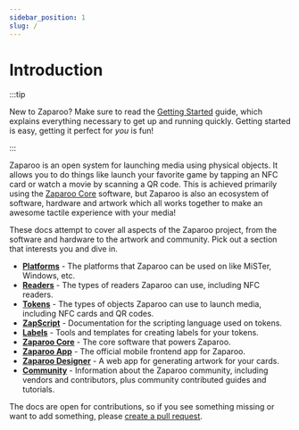 ```yaml
---
sidebar_position: 1
slug: /
---
```


# Introduction

:::tip

New to Zaparoo? Make sure to read the [Getting Started](/docs/getting-started/) guide, which explains everything
necessary to get up and running quickly. Getting started is easy, getting it perfect for _you_ is fun!

:::

Zaparoo is an open system for launching media using physical objects. It allows you to do things like launch your
favorite game by tapping an NFC card or watch a movie by scanning a QR code. This is achieved primarily using the
[Zaparoo Core](/docs/core/) software, but Zaparoo is also an ecosystem of software, hardware and artwork which all works together to make an
awesome tactile experience with your media!

These docs attempt to cover all aspects of the Zaparoo project, from the software and hardware to the artwork and community. Pick out a section that interests you and dive in.

- **[Platforms](/docs/platforms/)** - The platforms that Zaparoo can be used on like MiSTer, Windows, etc.
- **[Readers](/docs/readers/)** - The types of readers Zaparoo can use, including NFC readers.
- **[Tokens](/docs/tokens/)** - The types of objects Zaparoo can use to launch media, including NFC cards and QR codes.
- **[ZapScript](/docs/zapscript/)** - Documentation for the scripting language used on tokens.
- **[Labels](/docs/labels/)** - Tools and templates for creating labels for your tokens.
- **[Zaparoo Core](/docs/core/)** - The core software that powers Zaparoo.
- **[Zaparoo App](/docs/app/)** - The official mobile frontend app for Zaparoo.
- **[Zaparoo Designer](/docs/designer/)** - A web app for generating artwork for your cards.
- **[Community](/docs/community/)** - Information about the Zaparoo community, including vendors and contributors, plus community contributed guides and tutorials.

The docs are open for contributions, so if you see something missing or want to add something, please [create a pull request](https://github.com/ZaparooProject/zaparoo.org/pulls).
